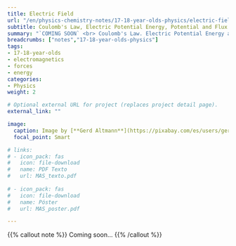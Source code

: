 ```yaml
---
title: Electric Field
url: "/en/physics-chemistry-notes/17-18-year-olds-physics/electric-field"
subtitle: Coulomb's Law, Electric Potential Energy, Potential and Flux
summary: "`COMING SOON` <br> Coulomb's Law. Electric Potential Energy and Potential. Electric Flux."
breadcrumbs: ["notes","17-18-year-olds-physics"]
tags:
- 17-18-year-olds
- electromagnetics
- forces
- energy
categories:
- Physics
weight: 2

# Optional external URL for project (replaces project detail page).
external_link: ""

image:
  caption: Image by [**Gerd Altmann**](https://pixabay.com/es/users/geralt-9301/) on [Pixabay](https://pixabay.com/es/)
  focal_point: Smart

# links:
# - icon_pack: fas
#   icon: file-download
#   name: PDF Texto
#   url: MAS_texto.pdf
  
# - icon_pack: fas
#   icon: file-download
#   name: Póster
#   url: MAS_poster.pdf

---
```


{{% callout note %}}
Coming soon...
{{% /callout %}}
